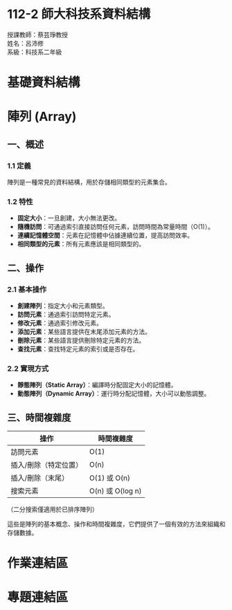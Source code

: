 # 112-2 師大科技系資料結構 
授課教師：蔡芸琤教授  
姓名：呂沛修  
系級：科技系二年級

# 基礎資料結構

# 陣列 (Array)

## 一、概述

### 1.1 定義
陣列是一種常見的資料結構，用於存儲相同類型的元素集合。

### 1.2 特性
- **固定大小**：一旦創建，大小無法更改。
- **隨機訪問**：可通過索引直接訪問任何元素，訪問時間為常量時間（O(1)）。
- **連續記憶體空間**：元素在記憶體中佔據連續位置，提高訪問效率。
- **相同類型的元素**：所有元素應該是相同類型的。

## 二、操作

### 2.1 基本操作
- **創建陣列**：指定大小和元素類型。
- **訪問元素**：通過索引訪問特定元素。
- **修改元素**：通過索引修改元素。
- **添加元素**：某些語言提供在末尾添加元素的方法。
- **刪除元素**：某些語言提供刪除特定元素的方法。
- **查找元素**：查找特定元素的索引或是否存在。

### 2.2 實現方式
- **靜態陣列（Static Array）**：編譯時分配固定大小的記憶體。
- **動態陣列（Dynamic Array）**：運行時分配記憶體，大小可以動態調整。

## 三、時間複雜度

| 操作           | 時間複雜度     |
|----------------|--------------|
| 訪問元素       | O(1)         |
| 插入/刪除（特定位置）| O(n)      |
| 插入/刪除（末尾）     | O(1) 或 O(n)|
| 搜索元素       | O(n) 或 O(log n) |

（二分搜索僅適用於已排序陣列）

這些是陣列的基本概念、操作和時間複雜度，它們提供了一個有效的方法來組織和存儲數據。



# 作業連結區


# 專題連結區   

